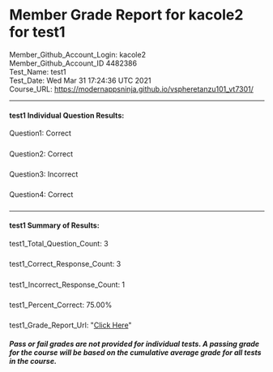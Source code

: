 # Member Grade Report for kacole2 for test1  
   
Member_Github_Account_Login: kacole2  
Member_Github_Account_ID 4482386  
Test_Name: test1  
Test_Date: Wed Mar 31 17:24:36 UTC 2021  
Course_URL: https://modernappsninja.github.io/vspheretanzu101_vt7301/  
   
---  
#### test1 Individual Question Results:  
Question1: Correct  
#####  
Question2: Correct  
#####  
Question3: Incorrect  
#####  
Question4: Correct  
#####  
---  
#### test1 Summary of Results:  
test1_Total_Question_Count: 3  
#####  
test1_Correct_Response_Count: 3  
#####  
test1_Incorrect_Response_Count: 1  
#####  
test1_Percent_Correct: 75.00%  
#####  
test1_Grade_Report_Url: "[Click Here](https://github.com/modernappsninjas/kacole2/blob/main/static/userdata/courses/vspheretanzu101_vt7301/grade_report.pr89.test1.md)"
##### Pass or fail grades are not provided for individual tests. A passing grade for the course will be based on the cumulative average grade for all tests in the course.  
